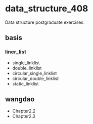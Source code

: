 # data_structure_408

Data structure postgraduate exercises.

## basis

### liner_list
- single_linklist
- double_linklist
- circular_single_linklist
- circular_double_linklist
- static_linklist

## wangdao

- Chapter2.2
- Chapter2.3